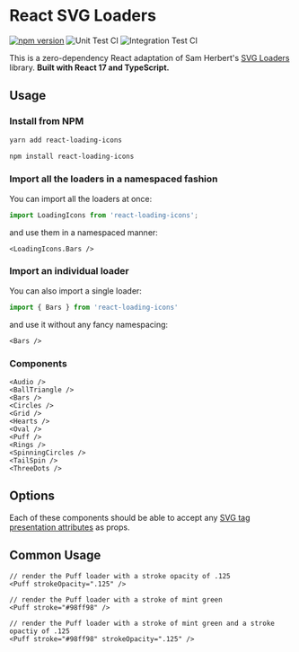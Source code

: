 # React SVG Loaders

[![npm version](https://badge.fury.io/js/react-loading-icons.svg)](https://badge.fury.io/js/react-loading-icons)
![Unit Test CI](https://github.com/dkress59/react-loading-icons/workflows/Unit%20Test%20CI/badge.svg)
![Integration Test CI](https://github.com/dkress59/react-loading-icons/workflows/Integration%20Test%20CI/badge.svg)

This is a zero-dependency React adaptation of Sam Herbert's [SVG Loaders](https://github.com/SamHerbert/SVG-Loaders) library. **Built with React 17 and TypeScript.**

## Usage

### Install from NPM

```bash
yarn add react-loading-icons
```

```bash
npm install react-loading-icons
```

### Import all the loaders in a namespaced fashion

You can import all the loaders at once:

```ts
import LoadingIcons from 'react-loading-icons';
```

and use them in a namespaced manner:

```tsx
<LoadingIcons.Bars />
```

### Import an individual loader

You can also import a single loader:

```ts
import { Bars } from 'react-loading-icons'
```

and use it without any fancy namespacing:

```tsx
<Bars />
```

### Components

```tsx
<Audio />
<BallTriangle />
<Bars />
<Circles />
<Grid />
<Hearts />
<Oval />
<Puff />
<Rings />
<SpinningCircles />
<TailSpin />
<ThreeDots />
```

## Options

Each of these components should be able to accept any [SVG tag presentation attributes](https://developer.mozilla.org/en-US/docs/Web/SVG/Attribute/Presentation) as props.

## Common Usage

```tsx
// render the Puff loader with a stroke opacity of .125
<Puff strokeOpacity=".125" />

// render the Puff loader with a stroke of mint green
<Puff stroke="#98ff98" />

// render the Puff loader with a stroke of mint green and a stroke opactiy of .125
<Puff stroke="#98ff98" strokeOpacity=".125" />
```

